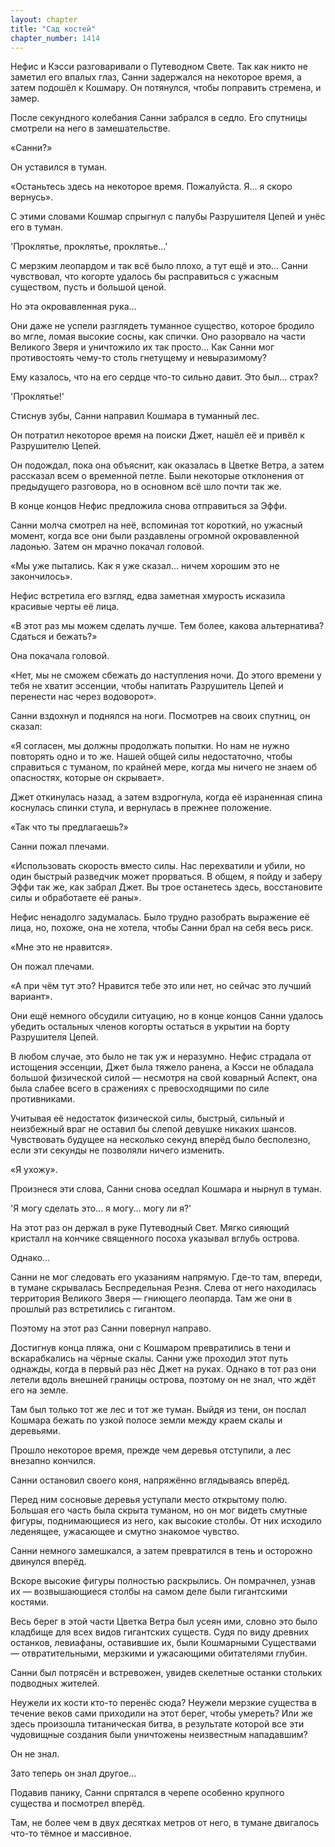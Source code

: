 ```yaml
---
layout: chapter
title: "Сад костей"
chapter_number: 1414
---
```




Нефис и Кэсси разговаривали о Путеводном Свете. Так как никто не заметил его впалых глаз, Санни задержался на некоторое время, а затем подошёл к Кошмару. Он потянулся, чтобы поправить стремена, и замер.

После секундного колебания Санни забрался в седло. Его спутницы смотрели на него в замешательстве.

«Санни?»

Он уставился в туман.

«Останьтесь здесь на некоторое время. Пожалуйста. Я... я скоро вернусь».

С этими словами Кошмар спрыгнул с палубы Разрушителя Цепей и унёс его в туман.

'Проклятье, проклятье, проклятье...'

С мерзким леопардом и так всё было плохо, а тут ещё и это... Санни чувствовал, что когорте удалось бы расправиться с ужасным существом, пусть и большой ценой.

Но эта окровавленная рука...

Они даже не успели разглядеть туманное существо, которое бродило во мгле, ломая высокие сосны, как спички. Оно разорвало на части Великого Зверя и уничтожило их так просто... Как Санни мог противостоять чему-то столь гнетущему и невыразимому?

Ему казалось, что на его сердце что-то сильно давит. Это был... страх?

'Проклятье!'

Стиснув зубы, Санни направил Кошмара в туманный лес.

Он потратил некоторое время на поиски Джет, нашёл её и привёл к Разрушителю Цепей.

Он подождал, пока она объяснит, как оказалась в Цветке Ветра, а затем рассказал всем о временной петле. Были некоторые отклонения от предыдущего разговора, но в основном всё шло почти так же.

В конце концов Нефис предложила снова отправиться за Эффи.

Санни молча смотрел на неё, вспоминая тот короткий, но ужасный момент, когда все они были раздавлены огромной окровавленной ладонью. Затем он мрачно покачал головой.

«Мы уже пытались. Как я уже сказал... ничем хорошим это не закончилось».

Нефис встретила его взгляд, едва заметная хмурость исказила красивые черты её лица.

«В этот раз мы можем сделать лучше. Тем более, какова альтернатива? Сдаться и бежать?»

Она покачала головой.

«Нет, мы не сможем сбежать до наступления ночи. До этого времени у тебя не хватит эссенции, чтобы напитать Разрушитель Цепей и перенести нас через водоворот».

Санни вздохнул и поднялся на ноги. Посмотрев на своих спутниц, он сказал:

«Я согласен, мы должны продолжать попытки. Но нам не нужно повторять одно и то же. Нашей общей силы недостаточно, чтобы справиться с туманом, по крайней мере, когда мы ничего не знаем об опасностях, которые он скрывает».

Джет откинулась назад, а затем вздрогнула, когда её израненная спина коснулась спинки стула, и вернулась в прежнее положение.

«Так что ты предлагаешь?»

Санни пожал плечами.

«Использовать скорость вместо силы. Нас перехватили и убили, но один быстрый разведчик может прорваться. В общем, я пойду и заберу Эффи так же, как забрал Джет. Вы трое останетесь здесь, восстановите силы и обработаете её раны».

Нефис ненадолго задумалась. Было трудно разобрать выражение её лица, но, похоже, она не хотела, чтобы Санни брал на себя весь риск.

«Мне это не нравится».

Он пожал плечами.

«А при чём тут это? Нравится тебе это или нет, но сейчас это лучший вариант».

Они ещё немного обсудили ситуацию, но в конце концов Санни удалось убедить остальных членов когорты остаться в укрытии на борту Разрушителя Цепей.

В любом случае, это было не так уж и неразумно. Нефис страдала от истощения эссенции, Джет была тяжело ранена, а Кэсси не обладала большой физической силой — несмотря на свой коварный Аспект, она была слабее всего в сражениях с превосходящими по силе противниками.

Учитывая её недостаток физической силы, быстрый, сильный и неизбежный враг не оставил бы слепой девушке никаких шансов. Чувствовать будущее на несколько секунд вперёд было бесполезно, если эти секунды не позволяли ничего изменить.

«Я ухожу».

Произнеся эти слова, Санни снова оседлал Кошмара и нырнул в туман.

'Я могу сделать это... я могу... могу ли я?'

На этот раз он держал в руке Путеводный Свет. Мягко сияющий кристалл на кончике священного посоха указывал вглубь острова.

Однако...

Санни не мог следовать его указаниям напрямую. Где-то там, впереди, в тумане скрывалась Беспредельная Резня. Слева от него находилась территория Великого Зверя — гниющего леопарда. Там же они в прошлый раз встретились с гигантом.

Поэтому на этот раз Санни повернул направо.

Достигнув конца пляжа, они с Кошмаром превратились в тени и вскарабкались на чёрные скалы. Санни уже проходил этот путь однажды, когда в первый раз нёс Джет на руках. Однако в тот раз они летели вдоль внешней границы острова, поэтому он не знал, что ждёт его на земле.

Там был только тот же лес и тот же туман. Выйдя из тени, он послал Кошмара бежать по узкой полосе земли между краем скалы и деревьями.

Прошло некоторое время, прежде чем деревья отступили, а лес внезапно кончился.

Санни остановил своего коня, напряжённо вглядываясь вперёд.

Перед ним сосновые деревья уступали место открытому полю. Большая его часть была скрыта туманом, но он мог видеть смутные фигуры, поднимающиеся из него, как высокие столбы. От них исходило леденящее, ужасающее и смутно знакомое чувство.

Санни немного замешкался, а затем превратился в тень и осторожно двинулся вперёд.

Вскоре высокие фигуры полностью раскрылись. Он помрачнел, узнав их — возвышающиеся столбы на самом деле были гигантскими костями.

Весь берег в этой части Цветка Ветра был усеян ими, словно это было кладбище для всех видов гигантских существ. Судя по виду древних останков, левиафаны, оставившие их, были Кошмарными Существами — отвратительными, мерзкими и ужасающими обитателями глубин.

Санни был потрясён и встревожен, увидев скелетные останки стольких подводных жителей.

Неужели их кости кто-то перенёс сюда? Неужели мерзкие существа в течение веков сами приходили на этот берег, чтобы умереть? Или же здесь произошла титаническая битва, в результате которой все эти чудовищные создания были уничтожены неизвестным нападавшим?

Он не знал.

Зато теперь он знал другое...

Подавив панику, Санни спрятался в черепе особенно крупного существа и посмотрел вперёд.

Там, не более чем в двух десятках метров от него, в тумане двигалось что-то тёмное и массивное.

